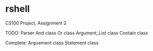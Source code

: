 # rshell
CS100 Project, Assignment 2

TODO:
	Parser
	And class
	Or class
	Argument_List class
	Contain class


Complete:
	Arguement class
	Statement class


